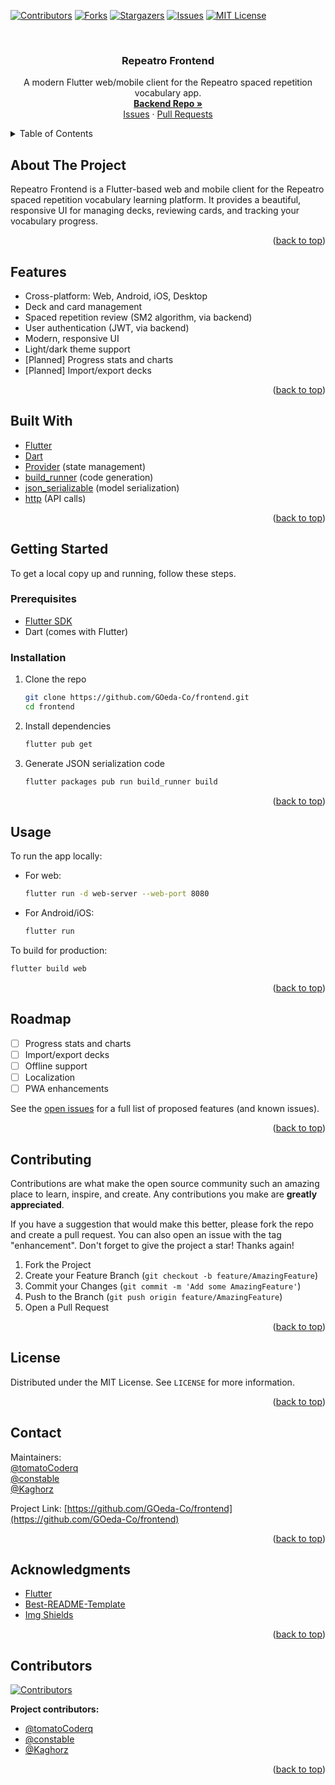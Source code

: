 <!-- Improved compatibility of back to top link: See: https://github.com/othneildrew/Best-README-Template/pull/73 -->
<a id="readme-top"></a>

<!-- PROJECT SHIELDS -->
[![Contributors][contributors-shield]][contributors-url]
[![Forks][forks-shield]][forks-url]
[![Stargazers][stars-shield]][stars-url]
[![Issues][issues-shield]][issues-url]
[![MIT License][license-shield]][license-url]

<!-- PROJECT LOGO -->
<br />
<div align="center">
  <h3 align="center">Repeatro Frontend</h3>
  <p align="center">
    A modern Flutter web/mobile client for the Repeatro spaced repetition vocabulary app.<br />
    <a href="https://github.com/GOeda-Co/backend"><strong>Backend Repo »</strong></a>
    <br />
    <a href="https://github.com/GOeda-Co/frontend/issues">Issues</a>
    &middot;
    <a href="https://github.com/GOeda-Co/frontend/pulls">Pull Requests</a>
  </p>
</div>

<!-- TABLE OF CONTENTS -->
<details>
  <summary>Table of Contents</summary>
  <ol>
    <li><a href="#about-the-project">About The Project</a></li>
    <li><a href="#features">Features</a></li>
    <li><a href="#built-with">Built With</a></li>
    <li><a href="#getting-started">Getting Started</a></li>
    <li><a href="#usage">Usage</a></li>
    <li><a href="#roadmap">Roadmap</a></li>
    <li><a href="#contributing">Contributing</a></li>
    <li><a href="#license">License</a></li>
    <li><a href="#contact">Contact</a></li>
    <li><a href="#acknowledgments">Acknowledgments</a></li>
    <li><a href="#contributors">Contributors</a></li>
  </ol>
</details>

<!-- ABOUT THE PROJECT -->
## About The Project

Repeatro Frontend is a Flutter-based web and mobile client for the Repeatro spaced repetition vocabulary learning platform. It provides a beautiful, responsive UI for managing decks, reviewing cards, and tracking your vocabulary progress.

<p align="right">(<a href="#readme-top">back to top</a>)</p>

## Features

- Cross-platform: Web, Android, iOS, Desktop
- Deck and card management
- Spaced repetition review (SM2 algorithm, via backend)
- User authentication (JWT, via backend)
- Modern, responsive UI
- Light/dark theme support
- [Planned] Progress stats and charts
- [Planned] Import/export decks

<p align="right">(<a href="#readme-top">back to top</a>)</p>

## Built With

- [Flutter](https://flutter.dev/)
- [Dart](https://dart.dev/)
- [Provider](https://pub.dev/packages/provider) (state management)
- [build_runner](https://pub.dev/packages/build_runner) (code generation)
- [json_serializable](https://pub.dev/packages/json_serializable) (model serialization)
- [http](https://pub.dev/packages/http) (API calls)

<p align="right">(<a href="#readme-top">back to top</a>)</p>

## Getting Started

To get a local copy up and running, follow these steps.

### Prerequisites

- [Flutter SDK](https://flutter.dev/docs/get-started/install)
- Dart (comes with Flutter)

### Installation

1. Clone the repo
   ```sh
   git clone https://github.com/GOeda-Co/frontend.git
   cd frontend
   ```
2. Install dependencies
   ```sh
   flutter pub get
   ```
3. Generate JSON serialization code
   ```sh
   flutter packages pub run build_runner build
   ```

<p align="right">(<a href="#readme-top">back to top</a>)</p>

## Usage

To run the app locally:

- For web:
  ```sh
  flutter run -d web-server --web-port 8080
  ```
- For Android/iOS:
  ```sh
  flutter run
  ```

To build for production:
```sh
flutter build web
```

<p align="right">(<a href="#readme-top">back to top</a>)</p>

## Roadmap

- [ ] Progress stats and charts
- [ ] Import/export decks
- [ ] Offline support
- [ ] Localization
- [ ] PWA enhancements

See the [open issues][issues-url] for a full list of proposed features (and known issues).

<p align="right">(<a href="#readme-top">back to top</a>)</p>

## Contributing

Contributions are what make the open source community such an amazing place to learn, inspire, and create. Any contributions you make are **greatly appreciated**.

If you have a suggestion that would make this better, please fork the repo and create a pull request. You can also open an issue with the tag "enhancement".
Don't forget to give the project a star! Thanks again!

1. Fork the Project
2. Create your Feature Branch (`git checkout -b feature/AmazingFeature`)
3. Commit your Changes (`git commit -m 'Add some AmazingFeature'`)
4. Push to the Branch (`git push origin feature/AmazingFeature`)
5. Open a Pull Request

<p align="right">(<a href="#readme-top">back to top</a>)</p>

## License

Distributed under the MIT License. See `LICENSE` for more information.

<p align="right">(<a href="#readme-top">back to top</a>)</p>

## Contact

Maintainers: <br>
[@tomatoCoderq](https://github.com/tomatoCoderq) <br>
[@constable](https://github.com/constable) <br>
[@Kaghorz](https://github.com/tomatoCoderq)<br>

Project Link: [https://github.com/GOeda-Co/frontend](https://github.com/GOeda-Co/frontend)

<p align="right">(<a href="#readme-top">back to top</a>)</p>

## Acknowledgments

- [Flutter](https://flutter.dev/)
- [Best-README-Template](https://github.com/othneildrew/Best-README-Template)
- [Img Shields](https://shields.io)

<p align="right">(<a href="#readme-top">back to top</a>)</p>

## Contributors

<a href="https://github.com/GOeda-Co/frontend/graphs/contributors">
  <img src="https://contrib.rocks/image?repo=GOeda-Co/frontend" alt="Contributors" />
</a>

**Project contributors:**
- [@tomatoCoderq](https://github.com/tomatoCoderq)
- [@constabIe](https://github.com/constabIe)
- [@Kaghorz](https://github.com/Kaghorz)

<p align="right">(<a href="#readme-top">back to top</a>)</p>

<!-- MARKDOWN LINKS & IMAGES -->
[contributors-shield]: https://img.shields.io/github/contributors/GOeda-Co/frontend.svg?style=for-the-badge
[contributors-url]: https://github.com/GOeda-Co/frontend/graphs/contributors
[forks-shield]: https://img.shields.io/github/forks/GOeda-Co/frontend.svg?style=for-the-badge
[forks-url]: https://github.com/GOeda-Co/frontend/network/members
[stars-shield]: https://img.shields.io/github/stars/GOeda-Co/frontend.svg?style=for-the-badge
[stars-url]: https://github.com/GOeda-Co/frontend/stargazers
[issues-shield]: https://img.shields.io/github/issues/GOeda-Co/frontend.svg?style=for-the-badge
[issues-url]: https://github.com/GOeda-Co/frontend/issues
[license-shield]: https://img.shields.io/github/license/GOeda-Co/frontend.svg?style=for-the-badge
[license-url]: https://github.com/GOeda-Co/frontend/blob/main/LICENSE